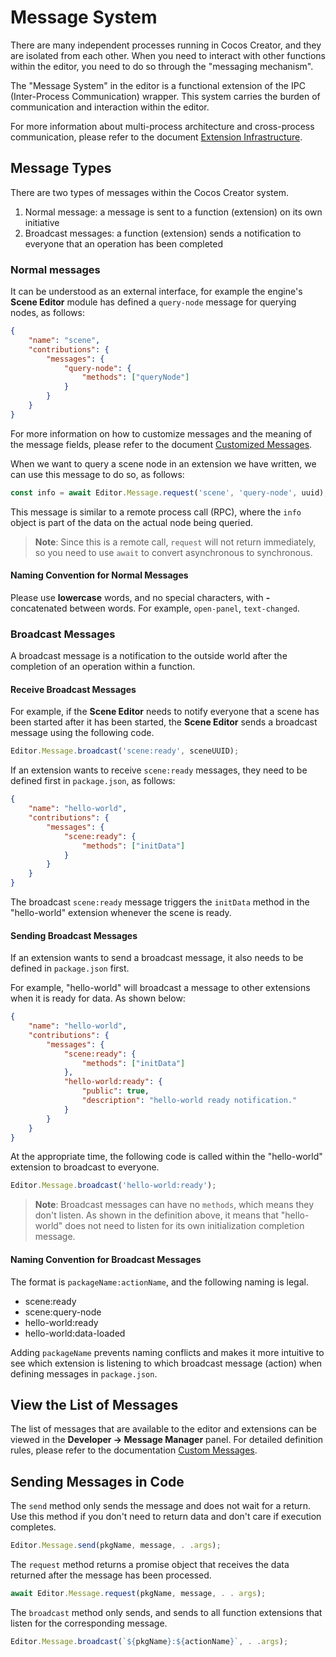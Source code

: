 # Message System

There are many independent processes running in Cocos Creator, and they are isolated from each other. When you need to interact with other functions within the editor, you need to do so through the "messaging mechanism".

The "Message System" in the editor is a functional extension of the IPC (Inter-Process Communication) wrapper. This system carries the burden of communication and interaction within the editor.

For more information about multi-process architecture and cross-process communication, please refer to the document [Extension Infrastructure](./package.md).

## Message Types

There are two types of messages within the Cocos Creator system.

1. Normal message: a message is sent to a function (extension) on its own initiative
2. Broadcast messages: a function (extension) sends a notification to everyone that an operation has been completed

### Normal messages

It can be understood as an external interface, for example the engine's **Scene Editor** module has defined a `query-node` message for querying nodes, as follows:

```json
{
    "name": "scene",
    "contributions": {
        "messages": {
            "query-node": {
                "methods": ["queryNode"]
            }
        }
    }
}
```

For more information on how to customize messages and the meaning of the message fields, please refer to the document [Customized Messages](./contributions-messages.md).

When we want to query a scene node in an extension we have written, we can use this message to do so, as follows:

```typescript
const info = await Editor.Message.request('scene', 'query-node', uuid);
```

This message is similar to a remote process call (RPC), where the `info` object is part of the data on the actual node being queried.

> **Note**: Since this is a remote call, `request` will not return immediately, so you need to use `await` to convert asynchronous to synchronous.

#### Naming Convention for Normal Messages

Please use **lowercase** words, and no special characters, with **-** concatenated between words. For example, `open-panel`, `text-changed`.

### Broadcast Messages

A broadcast message is a notification to the outside world after the completion of an operation within a function.

#### Receive Broadcast Messages

For example, if the **Scene Editor** needs to notify everyone that a scene has been started after it has been started, the **Scene Editor** sends a broadcast message using the following code.

```typescript
Editor.Message.broadcast('scene:ready', sceneUUID);
```

If an extension wants to receive `scene:ready` messages, they need to be defined first in `package.json`, as follows:

```json
{
    "name": "hello-world",
    "contributions": {
        "messages": {
            "scene:ready": {
                "methods": ["initData"]
            }
        }
    }
}
```

The broadcast `scene:ready` message triggers the `initData` method in the "hello-world" extension whenever the scene is ready.

#### Sending Broadcast Messages

If an extension wants to send a broadcast message, it also needs to be defined in `package.json` first.

For example, "hello-world" will broadcast a message to other extensions when it is ready for data. As shown below:

```json
{
    "name": "hello-world",
    "contributions": {
        "messages": {
            "scene:ready": {
                "methods": ["initData"]
            },
            "hello-world:ready": {
                "public": true,
                "description": "hello-world ready notification."
            }
        }
    }
}
```

At the appropriate time, the following code is called within the "hello-world" extension to broadcast to everyone.

```typescript
Editor.Message.broadcast('hello-world:ready');
```

> **Note**: Broadcast messages can have no `methods`, which means they don't listen. As shown in the definition above, it means that "hello-world" does not need to listen for its own initialization completion message.

#### Naming Convention for Broadcast Messages

The format is `packageName:actionName`, and the following naming is legal.
- scene:ready
- scene:query-node
- hello-world:ready
- hello-world:data-loaded

Adding `packageName` prevents naming conflicts and makes it more intuitive to see which extension is listening to which broadcast message (action) when defining messages in `package.json`.

## View the List of Messages

The list of messages that are available to the editor and extensions can be viewed in the **Developer -> Message Manager** panel. For detailed definition rules, please refer to the documentation [Custom Messages](./contributions-messages.md).

## Sending Messages in Code

The `send` method only sends the message and does not wait for a return. Use this method if you don't need to return data and don't care if execution completes.

```typescript
Editor.Message.send(pkgName, message, . .args);
```

The ``request`` method returns a promise object that receives the data returned after the message has been processed.

```typescript
await Editor.Message.request(pkgName, message, . . args);
```

The ``broadcast`` method only sends, and sends to all function extensions that listen for the corresponding message.

```typescript
Editor.Message.broadcast(`${pkgName}:${actionName}`, . .args);
```
